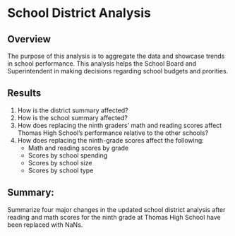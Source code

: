 # School District Analysis

## Overview

The purpose of this analysis is to aggregate the data and showcase trends in school performance. This analysis helps the School Board and Superintendent in making decisions regarding school budgets and prorities.

## Results
1. How is the district summary affected?
2. How is the school summary affected?
3. How does replacing the ninth graders’ math and reading scores affect Thomas High School’s performance relative to the other schools?
4. How does replacing the ninth-grade scores affect the following:
    * Math and reading scores by grade
    * Scores by school spending
    * Scores by school size
    * Scores by school type
    
## Summary: 
Summarize four major changes in the updated school district analysis after reading and math scores for the ninth grade at Thomas High School have been replaced with NaNs.
